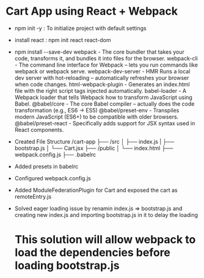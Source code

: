 # Cart App using React + Webpack

- npm init -y : To initialize project with default settings
- install react : npm init react react-dom
- npm install --save-dev 
    webpack - The core bundler that takes your code, transforms it, and bundles it into files for the browser.
    webpack-cli -  The command line interface for Webpack – lets you run commands like webpack or webpack serve.
    webpack-dev-server - HMR Runs a local dev server with hot-reloading – automatically refreshes your browser when code changes.
    html-webpack-plugin - Generates an index.html file with the right script tags injected automatically.
    babel-loader - A Webpack loader that tells Webpack how to transform JavaScript using Babel.
    @babel/core - The core Babel compiler – actually does the code transformation (e.g., ES6 → ES5)
    @babel/preset-env - Transpiles modern JavaScript (ES6+) to be compatible with older browsers.
    @babel/preset-react - Specifically adds support for JSX syntax used in React components.

- Created File Structure
/cart-app
├── /src
│   ├── index.js
|   ├── bootstrap.js
│   └── Cart.jsx
├── /public
│   └── index.html
├── webpack.config.js
├── .babelrc

- Added presets in babelrc
- Configured webpack.config.js
- Added ModuleFederationPlugin for Cart and exposed the cart as remoteEntry.js
- Solved eager loading issue by renamin index.js => bootstrap.js
    and creating new index.js and importing bootstrap.js in it to delay the loading

    # This solution will allow webpack to load the dependencies before loading bootstrap.js